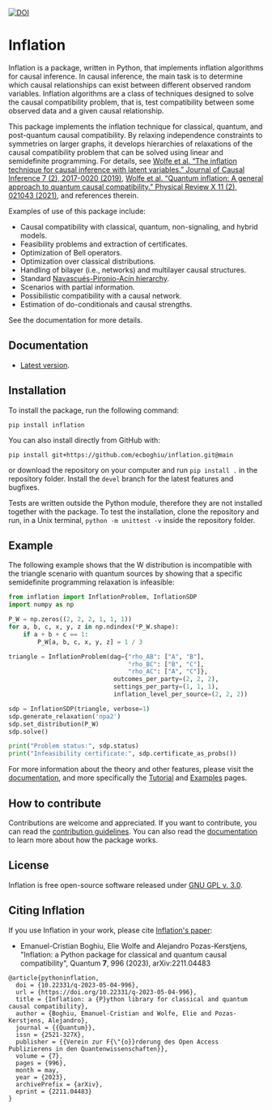 [![DOI](https://zenodo.org/badge/500850617.svg)](https://zenodo.org/badge/latestdoi/500850617)

# Inflation
Inflation is a package, written in Python, that implements inflation algorithms for causal inference. In causal inference, the main task is to determine which causal relationships can exist between different observed random variables. Inflation algorithms are a class of techniques designed to solve the causal compatibility problem, that is, test compatibility between some observed data and a given causal relationship.

This package implements the inflation technique for classical, quantum, and post-quantum causal compatibility. By relaxing independence constraints to symmetries on larger graphs, it develops hierarchies of relaxations of the causal compatibility problem that can be solved using linear and semidefinite programming. For details, see [Wolfe et al. “The inflation technique for causal inference with latent variables.” Journal of Causal Inference 7 (2), 2017-0020 (2019)](https://www.degruyter.com/document/doi/10.1515/jci-2017-0020/html), [Wolfe et al. “Quantum inflation: A general approach to quantum causal compatibility.” Physical Review X 11 (2), 021043 (2021)](https://journals.aps.org/prx/abstract/10.1103/PhysRevX.11.021043), and references therein.

Examples of use of this package include:

- Causal compatibility with classical, quantum, non-signaling, and hybrid models.
- Feasibility problems and extraction of certificates.
- Optimization of Bell operators.
- Optimization over classical distributions.
- Handling of bilayer (i.e., networks) and multilayer causal structures.
- Standard [Navascués-Pironio-Acín hierarchy](https://journals.aps.org/prl/abstract/10.1103/PhysRevLett.98.010401).
- Scenarios with partial information.
- Possibilistic compatibility with a causal network.
- Estimation of do-conditionals and causal strengths.

See the documentation for more details.

## Documentation

* [Latest version](https://ecboghiu.github.io/inflation/).

## Installation

To install the package, run the following command:

```
pip install inflation
```

You can also install directly from GitHub with:

```
pip install git+https://github.com/ecboghiu/inflation.git@main
```

or download the repository on your computer and run `pip install .` in the repository folder. Install the `devel` branch for the latest features and bugfixes.

Tests are written outside the Python module, therefore they are not installed together with the package. To test the installation, clone the repository and run, in a Unix terminal,
```python -m unittest -v```
inside the repository folder.

## Example

The following example shows that the W distribution is incompatible with the triangle scenario with quantum sources by showing that a specific semidefinite programming relaxation is infeasible:

```python
from inflation import InflationProblem, InflationSDP
import numpy as np

P_W = np.zeros((2, 2, 2, 1, 1, 1))
for a, b, c, x, y, z in np.ndindex(*P_W.shape):
    if a + b + c == 1:
        P_W[a, b, c, x, y, z] = 1 / 3

triangle = InflationProblem(dag={"rho_AB": ["A", "B"],
                                 "rho_BC": ["B", "C"],
                                 "rho_AC": ["A", "C"]},
                             outcomes_per_party=(2, 2, 2),
                             settings_per_party=(1, 1, 1),
                             inflation_level_per_source=(2, 2, 2))

sdp = InflationSDP(triangle, verbose=1)
sdp.generate_relaxation('npa2')
sdp.set_distribution(P_W)
sdp.solve()

print("Problem status:", sdp.status)
print("Infeasibility certificate:", sdp.certificate_as_probs())
```

For more information about the theory and other features, please visit the [documentation](https://ecboghiu.github.io/inflation/), and more specifically the [Tutorial](https://ecboghiu.github.io/inflation/_build/html/tutorial.html) and [Examples](https://ecboghiu.github.io/inflation/_build/html/examples.html) pages.

## How to contribute

Contributions are welcome and appreciated. If you want to contribute, you can read the [contribution guidelines](https://github.com/ecboghiu/inflation/blob/main/CONTRIBUTE.md). You can also read the [documentation](https://ecboghiu.github.io/inflation/) to learn more about how the package works.

## License

Inflation is free open-source software released under [GNU GPL v. 3.0](https://www.gnu.org/licenses/gpl-3.0.en.html).

## Citing Inflation

If you use Inflation in your work, please cite [Inflation's paper](https://www.arxiv.org/abs/2211.04483):

- Emanuel-Cristian Boghiu, Elie Wolfe and Alejandro Pozas-Kerstjens, "Inflation: a Python package for classical and quantum causal compatibility", Quantum **7**, 996 (2023), arXiv:2211.04483

```
@article{pythoninflation,
  doi = {10.22331/q-2023-05-04-996},
  url = {https://doi.org/10.22331/q-2023-05-04-996},
  title = {Inflation: a {P}ython library for classical and quantum causal compatibility},
  author = {Boghiu, Emanuel-Cristian and Wolfe, Elie and Pozas-Kerstjens, Alejandro},
  journal = {{Quantum}},
  issn = {2521-327X},
  publisher = {{Verein zur F{\"{o}}rderung des Open Access Publizierens in den Quantenwissenschaften}},
  volume = {7},
  pages = {996},
  month = may,
  year = {2023},
  archivePrefix = {arXiv},
  eprint = {2211.04483}
}
```

